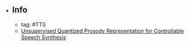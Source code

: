 - ## Info
	- tag: #TTS
	- [Unsupervised Quantized Prosody Representation for Controllable Speech Synthesis](https://arxiv.org/abs/2204.03238)